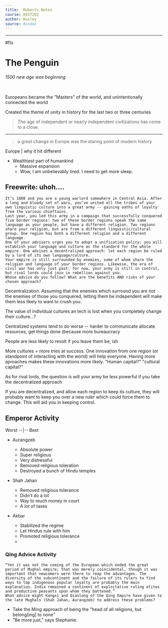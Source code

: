 ```yaml
---
title:  Roberts Notes  
course: HIST202
author: Huxley 
source: #index
---
```


---

#flo 


# The Penguin 
###### 1500 new age was beginning 
```
```


Europeans became the "Masters" of the world, and unintentionally connected the world

Created the theme of unity in history for the last two or three centuries 

> The age of independent or nearly independent civilizations has come to a close. 
---
> a great change in Europe was the staring point of modern history


Europe | why it hit different 
 - Wealthiest part of humankind
	- Massive expansion
	- Wow, I am unbelievably tired. I need to get more sleep.


## Freewrite: uhoh....
```
It’s 1600 and you are a young warlord somewhere in Central Asia. After a long and bloody set of wars, you’ve united all the tribes of your own linguistic culture into a great army -- gaining oaths of loyalty from the various chieftains. 
Last year, you led this army in a campaign that successfully conquered five border regions: two of these border regions speak the same language as your people, but have a different religion. Two regions share your religion, but are from a different linguistic/cultural group. One region has both a different religion and a different language.
One of your advisers urges you to adopt a unification policy: you will establish your language and culture as the standard for the whole empire. One advises a decentralized approach: let each region be ruled by a lord of its own language/culture. 
Your empire is still surrounded by enemies, some of whom share the religion and language of your border regions. Likewise, the era of civil war has only just past: for now, your army is still in control, but rival lords could join in rebellion against you.
Whose advice do you follow? What are the benefits AND risks of your chosen approach?
```

Decentralization. Assuming that the enemies which surround you are not the enemies of those you conquered, letting them be independent will make them less likely to want to crush you. 

The value of individual cultures an tech is lost when you completely change their culture...?


Centralized systems tend to do worse -- harder to communicate allocate resources, get things done (because more bureaucracy

People are less likely to revolt if you leave them be, ish 

More cultures = more tries at success. One innovation from one region (or standpoint of interacting with the world) will help everyone. Having more aproaches makes these innovations more likely. 
"Human capital?" "cultural capital?"

As for rival lords, the question is will your army be less powerful if you take the decentralized approach


If you are decentralized, and allow each region to keep its culture, they will probably want to keep you over a new ruler which could force them to change. This will aid you in keeping control. 


## Emperor Activity 

Worst
--|--
Best

- Aurangzeb
	- Absolute power
	- Super religious
	- Very distressful
	- Removed religious toleration 
	- Destroyed a bunch of Hindu temples 
	
- Shah Jahan
	 - Removed religious tolerance
	 - Didn't do a lot 
	 - Way to much money in court 
	 - A *lot* of taxes 
	 
- Akbar 
	- Stabilized the regime 
	- Let Hindus rule with him
	- Promoted religious tolerance
	- 

### Qing Advice Activity

```
“Yet it was not the coming of the European which ended the great period of Mughal empire; that was merely coincidental, though it was important that newcomers were there to reap the advantages. The diversity of the subcontinent and the failure of its rulers to find ways to tap indigenous popular loyalty are probably the main explanation. India remained a continent of exploitative ruling elites and productive peasants upon whom they battened.”
What advice might Kangxi and Qianlong of the Qing Empire have given to the late Mughals (Shah Jahan, Aurangzeb) to address these problems?
```

- Take the Ming approach of being the "head of all religions, but belong[ing] to none"
- "Be more just," says Stephanie.






